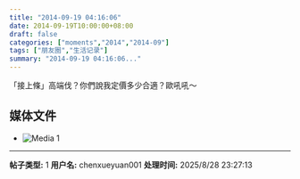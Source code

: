 ```yaml
---
title: "2014-09-19 04:16:06"
date: 2014-09-19T10:00:00+08:00
draft: false
categories: ["moments","2014","2014-09"]
tags: ["朋友圈","生活记录"]
summary: "2014-09-19 04:16:06..."
---
```


「接上條」高端伐？你們說我定價多少合適？歐吼吼～

## 媒体文件

- ![Media 1](/Moments/photos/2014-09-19/201409190416060.jpg)

---

**帖子类型:** 1
**用户名:** chenxueyuan001
**处理时间:** 2025/8/28 23:27:13